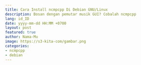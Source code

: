 ```yaml
---
title: Cara Install ncmpcpp Di Debian GNU/Linux
description: Bosan dengan pemutar musik GUI? Cobalah ncmpcpp
lang: id_ID
date: yyyy-mm-dd HH:MM +0700
layout: post
featured: true
author: Nama-Mu
image: https://s3-kita-com/gambar.png
categories:
- ncmpcpp
- debian
---
```

